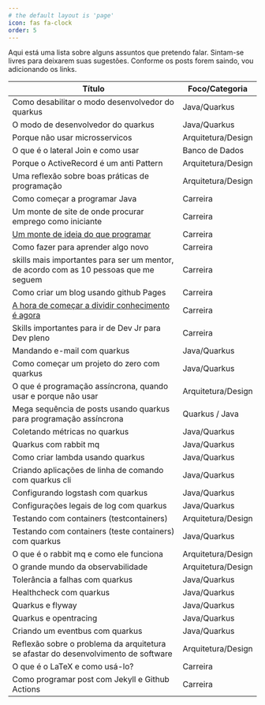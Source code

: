 ```yaml
---
# the default layout is 'page'
icon: fas fa-clock
order: 5
---
```


Aqui está uma lista sobre alguns assuntos que pretendo falar. Sintam-se livres para deixarem suas sugestões. Conforme os posts forem saindo, vou adicionando os links.

|Título | Foco/Categoria |
|---|---|
|Como desabilitar o modo desenvolvedor do quarkus | Java/Quarkus|
|O modo de desenvolvedor do quarkus | Java/Quarkus|
|Porque não usar microsservicos | Arquitetura/Design | 
|O que é o lateral Join e como usar | Banco de Dados|
|Porque o ActiveRecord é um anti Pattern | Arquitetura/Design|
|Uma reflexão sobre boas práticas de programação | Arquitetura/Design|
|Como começar a programar Java | Carreira |
| Um monte de site de onde procurar emprego como iniciante | Carreira |
| [Um monte de ideia do que programar](/posts/ideias-para-programar/) | Carreira |
|Como fazer para aprender algo novo | Carreira |
|skills mais importantes para ser um mentor, de acordo com as 10 pessoas que me seguem | Carreira | 
| Como criar um blog usando github Pages | Carreira |
| [A hora de começar a dividir conhecimento é agora](/posts/compartilhe-agora/)| Carreira |
| Skills importantes para ir de Dev Jr para Dev pleno | Carreira |
| Mandando e-mail com quarkus | Java/Quarkus|
|Como começar um projeto do zero com quarkus | Java/Quarkus|
|O que é programação assíncrona, quando usar e porque não usar | Arquitetura/Design|
|Mega sequência de posts usando quarkus para programação assíncrona| Quarkus / Java|
|Coletando métricas no quarkus | Java/Quarkus|
|Quarkus com rabbit mq | Java/Quarkus|
|Como criar lambda usando quarkus | Java/Quarkus|
|Criando aplicações de linha de comando com quarkus cli| Java/Quarkus|
|Configurando logstash com quarkus | Java/Quarkus|
|Configurações legais de log com quarkus | Java/Quarkus|
|Testando com containers (testcontainers) | Arquitetura/Design |
|Testando com containers (teste containers) com quarkus | Java/Quarkus|
|O que é o rabbit mq e como ele funciona  | Arquitetura/Design|
|O grande mundo da observabilidade | Arquitetura/Design|
|Tolerância a falhas com quarkus | Java/Quarkus |
|Healthcheck com quarkus | Java/Quarkus|
|Quarkus e flyway| Java/Quarkus|
|Quarkus e opentracing | Java/Quarkus|
|Criando um eventbus com quarkus| Java/Quarkus|
|Reflexão sobre o problema da arquitetura se afastar do desenvolvimento de software | Arquitetura/Design|
|O que é o LaTeX e como usá-lo?| Carreira|
|Como programar post com Jekyll e Github Actions| Carreira|